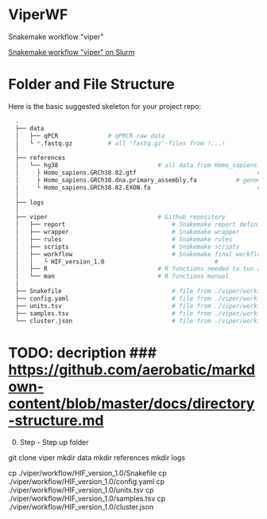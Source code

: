 # ViperWF
Snakemake workflow "viper"

[Snakemake workflow "viper" on Slurm](./report_2018_12_21.html)


Folder and File Structure 
============================

Here is the basic suggested skeleton for your project repo:

```bash
  .
  ├── data
  │   ├── qPCR 	            # qPRCR raw data
  │	  └ *.fastq.gz 	        # all 'fastq.gz'-files from !...!
  │
  ├── references
  │   └── hg38 	    				      # all data from Homo_sapiens.GRCh38.82
  │		├ Homo_sapiens.GRCh38.82.gtf 	    				          # annotation
  │		├ Homo_sapiens.GRCh38.dna.primary_assembly.fa 	        # genome sequence 
  │		└ Homo_sapiens.GRCh38.82.EXON.fa 	    				      # exon sequence of all transcript of GTF
  │	
  ├── logs
  │
  ├── viper 	    				      # Github repository 
  │   ├── report 	    				      # Snakemake report definition
  │   ├── wrapper 	    				      # Snakemake wrapper
  │   ├── rules 	    				      # Snakemake rules
  │   ├── scripts 	    				      # Snakemake scripts
  │   ├── workflow 	    				      # Snakemake final workflows
  │   │	  └ HIF_version_1.0 	    				      #
  │   ├── R 	    				      # R functions needed to tun analysis   
  │   └── man 	    				      # R functions manual
  │
  ├── Snakefile 	    				      # file from ./viper/workflow/HIF_version_1.0
  ├── config.yaml 	    				      # file from ./viper/workflow/HIF_version_1.0
  ├── units.tsv 	    				      # file from ./viper/workflow/HIF_version_1.0
  ├── samples.tsv 	    				      # file from ./viper/workflow/HIF_version_1.0
  └── cluster.json 	    				      # file from ./viper/workflow/HIF_version_1.0
```

# TODO: decription ### https://github.com/aerobatic/markdown-content/blob/master/docs/directory-structure.md  


0. Step - Step up folder  

git clone viper
mkdir data
mkdir references
mkdir logs

cp ./viper/workflow/HIF_version_1.0/Snakefile
cp ./viper/workflow/HIF_version_1.0/config.yaml
cp ./viper/workflow/HIF_version_1.0/units.tsv
cp ./viper/workflow/HIF_version_1.0/samples.tsv
cp ./viper/workflow/HIF_version_1.0/cluster.json
